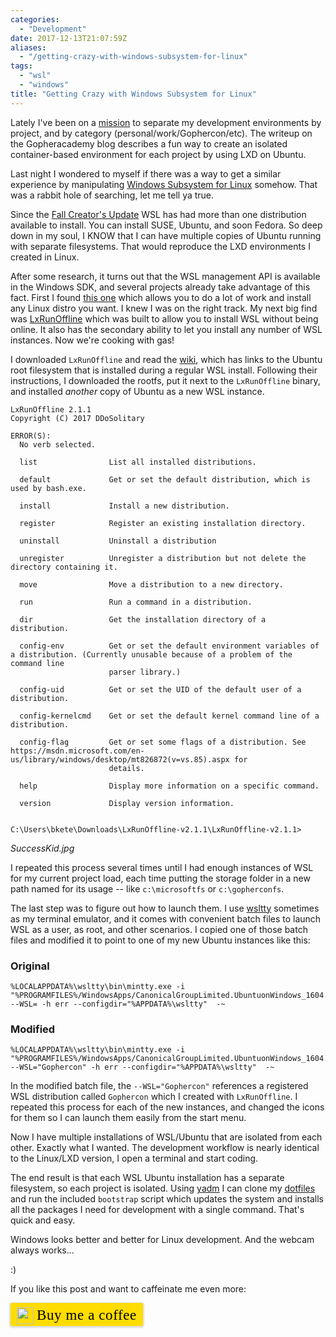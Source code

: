 ```yaml
---
categories:
  - "Development"
date: 2017-12-13T21:07:59Z
aliases:
  - "/getting-crazy-with-windows-subsystem-for-linux"
tags:
  - "wsl"
  - "windows"
title: "Getting Crazy with Windows Subsystem for Linux"
---
```


Lately I've been on a [mission](https://blog.gopheracademy.com/advent-2017/repeatable-isolated-dev-environments/) to separate my development environments by project, and by category (personal/work/Gophercon/etc).  The writeup on the Gopheracademy blog describes a fun way to create an isolated container-based environment for each project by using LXD on Ubuntu.

<!--more-->

Last night I wondered to myself if there was a way to get a similar experience by manipulating [Windows Subsystem for Linux](https://docs.microsoft.com/en-us/windows/wsl/faq) somehow.  That was a rabbit hole of searching, let me tell ya true.

Since the [Fall Creator's Update](http://www.zdnet.com/article/windows-subsystem-for-linux-graduates-in-windows-10-fall-creators-update/) WSL has had more than one distribution available to install.  You can install SUSE, Ubuntu, and soon Fedora.  So deep down in my soul, I KNOW that I can have multiple copies of Ubuntu running with separate filesystems.  That would reproduce the LXD environments I created in Linux.

After some research, it turns out that the WSL management API is available in the Windows SDK, and several projects already take advantage of this fact.  First I found [this one](https://github.com/yuk7/WSL-DistroLauncher) which allows you to do a lot of work and install any Linux distro you want.  I knew I was on the right track.  My next big find was [LxRunOffline](https://github.com/DDoSolitary/LxRunOffline) which was built to allow you to install WSL without being online.  It also has the secondary ability to let you install any number of WSL instances.  Now we're cooking with gas!

I downloaded `LxRunOffline` and read the [wiki](https://github.com/DDoSolitary/LxRunOffline/wiki/Ubuntu), which has links to the Ubuntu root filesystem that is installed during a regular WSL install.  Following their instructions, I downloaded the rootfs, put it next to the `LxRunOffline` binary, and installed *another* copy of Ubuntu as a new WSL instance.

```
LxRunOffline 2.1.1
Copyright (C) 2017 DDoSolitary

ERROR(S):
  No verb selected.

  list                List all installed distributions.

  default             Get or set the default distribution, which is used by bash.exe.

  install             Install a new distribution.

  register            Register an existing installation directory.

  uninstall           Uninstall a distribution

  unregister          Unregister a distribution but not delete the directory containing it.

  move                Move a distribution to a new directory.

  run                 Run a command in a distribution.

  dir                 Get the installation directory of a distribution.

  config-env          Get or set the default environment variables of a distribution. (Currently unusable because of a problem of the command line
                      parser library.)

  config-uid          Get or set the UID of the default user of a distribution.

  config-kernelcmd    Get or set the default kernel command line of a distribution.

  config-flag         Get or set some flags of a distribution. See https://msdn.microsoft.com/en-us/library/windows/desktop/mt826872(v=vs.85).aspx for
                      details.

  help                Display more information on a specific command.

  version             Display version information.


C:\Users\bkete\Downloads\LxRunOffline-v2.1.1\LxRunOffline-v2.1.1>
```



*SuccessKid.jpg*

I repeated this process several times until I had enough instances of WSL for my current project load, each time putting the storage folder in a new path named for its usage -- like `c:\microsoftfs` or `c:\gopherconfs`.

The last step was to figure out how to launch them.  I use [wsltty](https://github.com/mintty/wsltty) sometimes as my terminal emulator, and it comes with convenient batch files to launch WSL as a user, as root, and other scenarios.  I copied one of those batch files and modified it to point to one of my new Ubuntu instances like this:

### Original
```
%LOCALAPPDATA%\wsltty\bin\mintty.exe -i "%PROGRAMFILES%/WindowsApps/CanonicalGroupLimited.UbuntuonWindows_1604.2017.922.0_x64__79rhkp1fndgsc/images/icon.ico" --WSL= -h err --configdir="%APPDATA%\wsltty"  -~
```

### Modified
```
%LOCALAPPDATA%\wsltty\bin\mintty.exe -i "%PROGRAMFILES%/WindowsApps/CanonicalGroupLimited.UbuntuonWindows_1604.2017.922.0_x64__79rhkp1fndgsc/images/icon.ico" --WSL="Gophercon" -h err --configdir="%APPDATA%\wsltty"  -~
```

In the modified batch file, the `--WSL="Gophercon"` references a registered WSL distribution called `Gophercon` which I created with `LxRunOffline`.  I repeated this process for each of the new instances, and changed the icons for them so I can launch them easily from the start menu.

Now I have multiple installations of WSL/Ubuntu that are isolated from each other.  Exactly what I wanted.  The development workflow is nearly identical to the Linux/LXD version, I open a terminal and start coding.

The end result is that each WSL Ubuntu installation has a separate filesystem, so each project is isolated.  Using [yadm](https://thelocehiliosan.github.io/yadm/) I can clone my [dotfiles](https://github.com/bketelsen/dotfiles) and run the included `bootstrap` script which updates the system and installs all the packages I need for development with a single command.  That's quick and easy.

Windows looks better and better for Linux development.  And the webcam always works...

:)

If you like this post and want to caffeinate me even more:
<style>.bmc-button img{width: 27px !important;margin-bottom: 3px !important;box-shadow: none !important;border: none !important;vertical-align: middle !important;}.bmc-button{line-height: 36px !important;height:37px !important;text-decoration: none !important;display:inline-block !important;color:#000000 !important;background-color:#FFDD00 !important;border-radius: 3px !important;border: 1px solid transparent !important;padding: 1px 9px !important;font-size: 23px !important;letter-spacing:0.6px !important;;box-shadow: 0px 1px 2px rgba(190, 190, 190, 0.5) !important;-webkit-box-shadow: 0px 1px 2px 2px rgba(190, 190, 190, 0.5) !important;margin: 0 auto !important;font-family:'Cookie', cursive !important;-webkit-box-sizing: border-box !important;box-sizing: border-box !important;-o-transition: 0.3s all linear !important;-webkit-transition: 0.3s all linear !important;-moz-transition: 0.3s all linear !important;-ms-transition: 0.3s all linear !important;transition: 0.3s all linear !important;}.bmc-button:hover, .bmc-button:active, .bmc-button:focus {-webkit-box-shadow: 0px 1px 2px 2px rgba(190, 190, 190, 0.5) !important;text-decoration: none !important;box-shadow: 0px 1px 2px 2px rgba(190, 190, 190, 0.5) !important;opacity: 0.85 !important;color:#000000 !important;}</style><link href="https://fonts.googleapis.com/css?family=Cookie" rel="stylesheet"><a class="bmc-button" target="_blank" href="https://www.buymeacoffee.com/bketelsen"><img src="https://www.buymeacoffee.com/assets/img/BMC-btn-logo.svg" alt="Buy me a coffee"><span style="margin-left:5px">Buy me a coffee</span></a>
